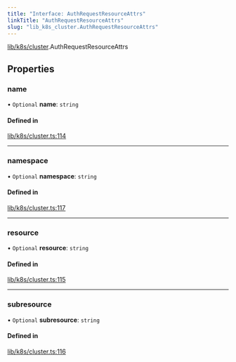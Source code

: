 ```yaml
---
title: "Interface: AuthRequestResourceAttrs"
linkTitle: "AuthRequestResourceAttrs"
slug: "lib_k8s_cluster.AuthRequestResourceAttrs"
---
```


[lib/k8s/cluster](../modules/lib_k8s_cluster.md).AuthRequestResourceAttrs

## Properties

### name

• `Optional` **name**: `string`

#### Defined in

[lib/k8s/cluster.ts:114](https://github.com/headlamp-k8s/headlamp/blob/1ae27053/frontend/src/lib/k8s/cluster.ts#L114)

___

### namespace

• `Optional` **namespace**: `string`

#### Defined in

[lib/k8s/cluster.ts:117](https://github.com/headlamp-k8s/headlamp/blob/1ae27053/frontend/src/lib/k8s/cluster.ts#L117)

___

### resource

• `Optional` **resource**: `string`

#### Defined in

[lib/k8s/cluster.ts:115](https://github.com/headlamp-k8s/headlamp/blob/1ae27053/frontend/src/lib/k8s/cluster.ts#L115)

___

### subresource

• `Optional` **subresource**: `string`

#### Defined in

[lib/k8s/cluster.ts:116](https://github.com/headlamp-k8s/headlamp/blob/1ae27053/frontend/src/lib/k8s/cluster.ts#L116)
